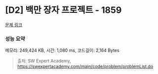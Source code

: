 # [D2] 백만 장자 프로젝트 - 1859 

[문제 링크](https://swexpertacademy.com/main/code/problem/problemDetail.do?contestProbId=AV5LrsUaDxcDFAXc) 

### 성능 요약

메모리: 249,424 KB, 시간: 1,080 ms, 코드길이: 2,164 Bytes



> 출처: SW Expert Academy, https://swexpertacademy.com/main/code/problem/problemList.do